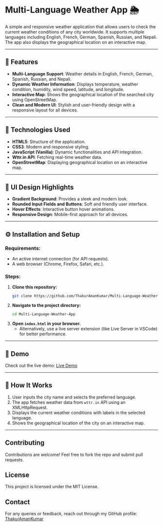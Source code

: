 # Multi-Language Weather App 🌦️

A simple and responsive weather application that allows users to check the current weather conditions of any city worldwide. It supports multiple languages including English, French, German, Spanish, Russian, and Nepali. The app also displays the geographical location on an interactive map.

---

## 🌟 Features
- **Multi-Language Support**: Weather details in English, French, German, Spanish, Russian, and Nepali.
- **Dynamic Weather Information**: Displays temperature, weather condition, humidity, wind speed, latitude, and longitude.
- **Interactive Map**: Shows the geographical location of the searched city using OpenStreetMap.
- **Clean and Modern UI**: Stylish and user-friendly design with a responsive layout for all devices.

---

## 🔧 Technologies Used
- **HTML5**: Structure of the application.
- **CSS3**: Modern and responsive styling.
- **JavaScript (Vanilla)**: Dynamic functionalities and API integration.
- **Wttr.in API**: Fetching real-time weather data.
- **OpenStreetMap**: Displaying geographical location on an interactive map.

---

## 🎨 UI Design Highlights
- **Gradient Background**: Provides a sleek and modern look.
- **Rounded Input Fields and Buttons**: Soft and friendly user interface.
- **Hover Effects**: Interactive button hover animations.
- **Responsive Design**: Mobile-first approach for all devices.

---

## ⚙️ Installation and Setup
### Requirements:
- An active internet connection (for API requests).
- A web browser (Chrome, Firefox, Safari, etc.).

### Steps:
1. **Clone this repository:**
    ```bash
    git clone https://github.com/ThakurAmanKumar/Multi-Language-Weather-App.git
    ```
2. **Navigate to the project directory:**
    ```bash
    cd Multi-Language-Weather-App
    ```
3. **Open `index.html` in your browser.**  
   - Alternatively, use a live server extension (like Live Server in VSCode) for better performance.

---
## 🚀 Demo

Check out the live demo: [Live Demo](https://weather-app-steel-three-38.vercel.app)

---

## 📜 How It Works
1. User inputs the city name and selects the preferred language.
2. The app fetches weather data from `wttr.in` API using an XMLHttpRequest.
3. Displays the current weather conditions with labels in the selected language.
4. Shows the geographical location of the city on an interactive map.

---

## Contributing
Contributions are welcome! Feel free to fork the repo and submit pull requests.

## License
This project is licensed under the MIT License.

## Contact
For any queries or feedback, reach out through my GitHub profile: [ThakurAmanKumar](https://github.com/ThakurAmanKumar)
